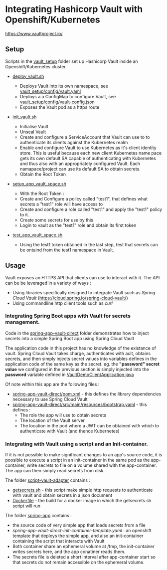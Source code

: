 # Integrating Hashicorp Vault with Openshift/Kubernetes

https://www.vaultproject.io/

## Setup

Scripts in the [vault_setup](vault_setup) folder set up Hashicorp Vault inside an Openshift/Kubernetes cluster.

   * [deploy_vault.sh](vault_setup/deploy_vault.sh)
      * Deploys Vault into its own namespace, see [vault_setup/config/vault.yaml](vault_setup/config/vault.yaml)
      * Deploys a a ConfigMap to configure Vault, see [vault_setup/config/vault-config.json](vault_setup/config/vault-config.json)
      * Exposes the Vault pod as a https route
      
   * [init_vault.sh](vault_setup/init_vault.sh)
      * Initialise Vault
      * Unseal Vault
      * Create and configure a ServiceAccount that Vault can use to to authenticate its clients against the Kubernetes realm
      * Enable and configure Vault to use Kubernetes as it's client identity store. This is useful because each new client Kubernetes name pace gets its own default SA capable of authenticating with Kubernetes and thus also with an appropriately configured Vault. Each namapace/project can use its default SA to obtain secrets.
      * Obtain the Root Token 
      
   * [setup_app_vault_space.sh](vault_setup/setup_app_vault_space.sh)
     * With the Root Token :
     * Create and Configure a policy called "test1", that defines what secrets a "test1" role will have access to
     * Create and configure a role called "test1" and apply the "test1" policy to it.
     * Create some secrets for use by this 
     * Login to vault as the "test1" role and obtain its first token 
     
   * [test_app_vault_space.sh](vault_setup/test_app_vault_space.sh)
     * Using the test1 token obtained in the last step, test that secrets can be ontaind from the test1 namespace in Vault.
     
## Usage

Vault exposes an HTTPS API that clients can use to interact with it. The API can be be leveraged in a variety of ways :
   * Using libraries specifically designed to integrate Vault such as _Spring Cloud Vault_ (https://cloud.spring.io/spring-cloud-vault/)
   * Using commandline http client tools such as _curl_
   
   
### Integrating Spring Boot apps with Vault for secrets management.

Code in the [spring-app-vault-direct](spring-app-vault-direct) folder demonstrates how to inject secrets into a simple Spring Boot app using Spring Cloud Vault

The application code in this project has no knowledge of the existance of vault. Spring Cloud Vault takes charge, authenticates with ault, obtains secrets, and then simply injects secret values into variables defines in the application code of the same key as the secret. eg. the **"password" secret value** we configured in the previous section is simply injected into the **password** variable defined in [VaultDemoClientApplication.java](spring-app-vault-direct/src/main/java/org/jnd/microservices/vault/VaultDemoClientApplication.java) 

Of note within this app are the following files :
   * [spring-app-vault-direct/pom.xml](spring-app-vault-direct/pom.xml) - this defines the library dependencies necessary to use Spring Cloud Vault
   * [spring-app-vault-direct/src/main/resources/bootstrap.yaml](spring-app-vault-direct/src/main/resources/bootstrap.yaml) - this defines :
      * The role the app will use to obtain secrets
      * The location of the Vault server
      * The location in the pod where a JWT can be obtained with which to authenticate with Vault (and thence Kubernetes)
      
### Integrating with Vault using a script and an Init-container.

If it is not possible to make significant changes to an app's source code, it is poosible to execute a script in an init-container in the same pod as the app-container, write secrets to file on a volume shared with the app-container. The app can then simply read secrets from disk.

The folder [script-vault-adapter](script-vault-adapter) contains :
   * [getsecrets.sh](script-vault-adapter/getsecrets.sh) - this script make simple http requests to authenticate with vault and obtain secrets in a json document
   * [Dockerfile](script-vault-adapter/Dockerfile) - the build for a docker image in which the getsecrets.sh script will run
   
The folder [spring-app](spring-app) contains :
   * the source code of very simple app that loads secrets from a file
   * _spring-app-vault-direct-init-container-template.yaml_ : an openshift template that deploys the simple app, and also an init-container containing the script that interacts with Vault
   * Both container share an ephemeral volume at /tmp, the init-container writes secrets here, and the app conatiner reads them.
   * The secrets file is deleted a short interval after app-container start so that secrets do not remain accessible on the ephemeral volume.  
          